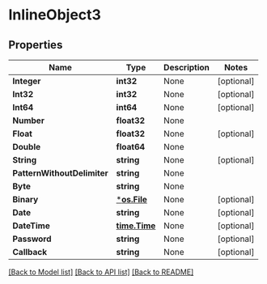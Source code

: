 # InlineObject3

## Properties

Name | Type | Description | Notes
------------ | ------------- | ------------- | -------------
**Integer** | **int32** | None | [optional] 
**Int32** | **int32** | None | [optional] 
**Int64** | **int64** | None | [optional] 
**Number** | **float32** | None | 
**Float** | **float32** | None | [optional] 
**Double** | **float64** | None | 
**String** | **string** | None | [optional] 
**PatternWithoutDelimiter** | **string** | None | 
**Byte** | **string** | None | 
**Binary** | [***os.File**](*os.File.md) | None | [optional] 
**Date** | **string** | None | [optional] 
**DateTime** | [**time.Time**](time.Time.md) | None | [optional] 
**Password** | **string** | None | [optional] 
**Callback** | **string** | None | [optional] 

[[Back to Model list]](../README.md#documentation-for-models) [[Back to API list]](../README.md#documentation-for-api-endpoints) [[Back to README]](../README.md)


